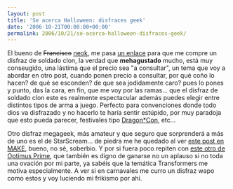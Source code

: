 ```yaml
---
layout: post
title: 'Se acerca Halloween: disfraces geek'
date: '2006-10-21T00:00:00+00:00'
permalink: 2006/10/21/se-acerca-halloween-disfraces-geek/
---
```

<a href="http://www.polymerarmory.com/starwars.htm"><img style="float:right; margin:0 0 10px 10px;cursor:pointer; cursor:hand;" src="http://photos1.blogger.com/blogger2/4553/2422/320/Bossside_jpg.jpg" border="0" alt="" /></a>
El bueno de <s>Francisco</s> <a href="http://neokia.wordpress.com">neok</a>, me pasa <a href="http://www.polymerarmory.com/starwars.htm">un enlace</a> para que me compre un disfraz de soldado clon, la verdad que <span style="font-weight:bold;">mehagustado</span> mucho, está muy conseugido, una lástima que el precio sea "a consultar", un tema que voy a abordar en otro post, cuando ponen precio a consultar, por qué coño lo hacen? de qué se esconden? de que sea jodidamente caro? pues lo pones y punto, das la cara, en fin, que me voy por las ramas... que el disfraz de soldado clon este es realmente espectacular además puedes elegir entre distintos tipos de arma a juego. Perfecto para convenciones donde todo dios va disfrazado y no hacerlo te haría sentir estúpido, por muy paradoja que esto pueda parecer, festivales tipo <a href="http://resistancefutile.blogspot.com/2006/09/dragoncon-2006.html">Dragon*Con</a>, etc...

<a href="http://www.makezine.com/blog/archive/2006/10/incredible_tran.html?CMP=OTC-0D6B48984890"><img style="float:right; margin:0 0 10px 10px;cursor:pointer; cursor:hand;" src="http://photos1.blogger.com/blogger2/4553/2422/320/Imagen%201.1.jpg" border="0" alt="" /></a>
Otro disfraz megageek, más amateur y que seguro que sorprenderá a más de uno es el de StarScream... de piedra me he quedado al ver <a href="http://www.makezine.com/blog/archive/2006/10/incredible_tran.html?CMP=OTC-0D6B48984890">este post en MAKE</a>, bueno, no sé, soberbio. Y por si fuera poco repiten con <a href="http://www.makezine.com/blog/archive/2006/10/optimus_prime_c.html">este otro de Optimus Prime</a>, que también es digno de ganarse no un aplauso si no toda una ovación por mi parte, ya sabéis que la temática Transformers me motiva especialmente. A ver si en carnavales me curro un disfraz wapo como estos y voy luciendo mi frikismo por ahí.
